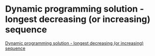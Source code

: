 # Dynamic programming solution - longest decreasing (or increasing) sequence
[Dynamic programming solution - longest decreasing (or increasing) sequence](https://aiwithcloud.com/2022/09/19/dynamic_programming_solution___longest_decreasing_or_increasing_sequence/)